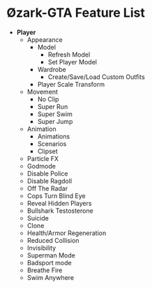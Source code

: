 # Øzark-GTA Feature List

- **Player**
  - Appearance
    - Model
      - Refresh Model
      - Set Player Model
    - Wardrobe
      - Create/Save/Load Custom Outfits
    - Player Scale Transform
  - Movement
    - No Clip
    - Super Run
    - Super Swim
    - Super Jump
  - Animation
    - Animations
    - Scenarios
    - Clipset
  - Particle FX
  - Godmode
  - Disable Police
  - Disable Ragdoll
  - Off The Radar
  - Cops Turn Blind Eye
  - Reveal Hidden Players
  - Bullshark Testosterone
  - Suicide
  - Clone
  - Health/Armor Regeneration
  - Reduced Collision
  - Invisibility
  - Superman Mode
  - Badsport mode
  - Breathe Fire
  - Swim Anywhere